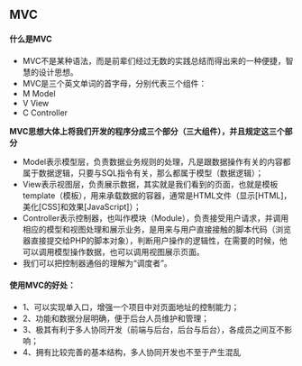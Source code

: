 ## MVC
#### 什么是MVC
* MVC不是某种语法，而是前辈们经过无数的实践总结而得出来的一种便捷，智慧的设计思想。
* MVC是三个英文单词的首字母，分别代表三个组件：
* M Model
* V View
* C Controller

**MVC思想大体上将我们开发的程序分成三个部分（三大组件），并且规定这三个部分**

* Model表示模型层，负责数据业务规则的处理，凡是跟数据操作有关的内容都属于数据逻辑，只要与SQL指令有关，那么都属于模型（数据逻辑）；
* View表示视图层，负责展示数据，其实就是我们看到的页面，也就是模板template（模板），用来承载数据的容器，通常是HTML文件（显示[HTML]，美化[CSS]和效果[JavaScript]）；
* Controller表示控制器，也叫作模块（Module），负责接受用户请求，并调用相应的模型和视图处理和展示业务，是用来与用户直接接触的脚本代码（浏览器直接提交给PHP的脚本对象），判断用户操作的逻辑性，在需要的时候，他可以调用模型操作数据，也可以调用视图展示页面。
* 我们可以把控制器通俗的理解为“调度者”。

#### 使用MVC的好处：
* 1、可以实现单入口，增强一个项目中对页面地址的控制能力；
* 2、功能和数据分层明确，便于后台人员维护和管理；
* 3、极其有利于多人协同开发（前端与后台，后台与后台），各成员之间互不影响；
* 4、拥有比较完善的基本结构，多人协同开发也不至于产生混乱

